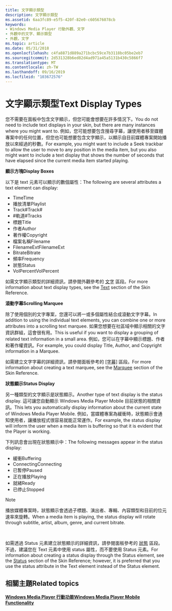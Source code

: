 ```yaml
---
title: 文字顯示類型
description: 文字顯示類型
ms.assetid: 6aa3fc89-e5f5-420f-82e0-c605676078cb
keywords:
- Windows Media Player 行動外觀、文字
- 外觀中的文字、顯示類型
- 外觀，文字
ms.topic: article
ms.date: 05/31/2018
ms.openlocfilehash: c4fa8871d889a271bcbc59ce7b3118bc05be2eb7
ms.sourcegitcommit: 2d531328b6ed82d4ad971a45a5131b430c5866f7
ms.translationtype: MT
ms.contentlocale: zh-TW
ms.lasthandoff: 09/16/2019
ms.locfileid: "103672576"
---
```

# <a name="text-display-types"></a><span data-ttu-id="3bc8c-106">文字顯示類型</span><span class="sxs-lookup"><span data-stu-id="3bc8c-106">Text Display Types</span></span>

<span data-ttu-id="3bc8c-107">您不需要在面板中包含文字顯示，但您可能會想要在許多情況下。</span><span class="sxs-lookup"><span data-stu-id="3bc8c-107">You do not need to include text displays in your skin, but there are many instances where you might want to.</span></span> <span data-ttu-id="3bc8c-108">例如，您可能想要包含搜尋字幕，讓使用者移至媒體專案中的任何位置，但您也可能想要包含文字顯示，以顯示自目前媒體專案開始播放以來經過的秒數。</span><span class="sxs-lookup"><span data-stu-id="3bc8c-108">For example, you might want to include a Seek trackbar to allow the user to move to any position in the media item, but you also might want to include a text display that shows the number of seconds that have elapsed since the current media item started playing.</span></span>

<span data-ttu-id="3bc8c-109">**顯示方塊**</span><span class="sxs-lookup"><span data-stu-id="3bc8c-109">**Display Boxes**</span></span>

<span data-ttu-id="3bc8c-110">以下是 text 元素可以顯示的數個屬性：</span><span class="sxs-lookup"><span data-stu-id="3bc8c-110">The following are several attributes a text element can display:</span></span>

-   <span data-ttu-id="3bc8c-111">Time</span><span class="sxs-lookup"><span data-stu-id="3bc8c-111">Time</span></span>
-   <span data-ttu-id="3bc8c-112">播放清單</span><span class="sxs-lookup"><span data-stu-id="3bc8c-112">Playlist</span></span>
-   <span data-ttu-id="3bc8c-113">Track\#</span><span class="sxs-lookup"><span data-stu-id="3bc8c-113">Track\#</span></span>
-   <span data-ttu-id="3bc8c-114">\#軌道</span><span class="sxs-lookup"><span data-stu-id="3bc8c-114">\#Tracks</span></span>
-   <span data-ttu-id="3bc8c-115">標題</span><span class="sxs-lookup"><span data-stu-id="3bc8c-115">Title</span></span>
-   <span data-ttu-id="3bc8c-116">作者</span><span class="sxs-lookup"><span data-stu-id="3bc8c-116">Author</span></span>
-   <span data-ttu-id="3bc8c-117">著作權</span><span class="sxs-lookup"><span data-stu-id="3bc8c-117">Copyright</span></span>
-   <span data-ttu-id="3bc8c-118">檔案名稱</span><span class="sxs-lookup"><span data-stu-id="3bc8c-118">Filename</span></span>
-   <span data-ttu-id="3bc8c-119">FilenameExt</span><span class="sxs-lookup"><span data-stu-id="3bc8c-119">FilenameExt</span></span>
-   <span data-ttu-id="3bc8c-120">Bitrate</span><span class="sxs-lookup"><span data-stu-id="3bc8c-120">Bitrate</span></span>
-   <span data-ttu-id="3bc8c-121">頻率</span><span class="sxs-lookup"><span data-stu-id="3bc8c-121">Frequency</span></span>
-   <span data-ttu-id="3bc8c-122">狀態</span><span class="sxs-lookup"><span data-stu-id="3bc8c-122">Status</span></span>
-   <span data-ttu-id="3bc8c-123">VolPercent</span><span class="sxs-lookup"><span data-stu-id="3bc8c-123">VolPercent</span></span>

<span data-ttu-id="3bc8c-124">如需文字顯示類型的詳細資訊，請參閱外觀參考的 [文字](text.md) 區段。</span><span class="sxs-lookup"><span data-stu-id="3bc8c-124">For more information about text display types, see the [Text](text.md) section of the Skin Reference.</span></span>

<span data-ttu-id="3bc8c-125">**滾動字幕**</span><span class="sxs-lookup"><span data-stu-id="3bc8c-125">**Scrolling Marquee**</span></span>

<span data-ttu-id="3bc8c-126">除了使用個別的文字專案，您還可以將一或多個屬性結合成滾動文字字幕。</span><span class="sxs-lookup"><span data-stu-id="3bc8c-126">In addition to using the individual text elements, you can combine one or more attributes into a scrolling text marquee.</span></span> <span data-ttu-id="3bc8c-127">如果您想要在社區域中顯示相關的文字資訊群組，這會很有用。</span><span class="sxs-lookup"><span data-stu-id="3bc8c-127">This is useful if you want to display a grouping of related text information in a small area.</span></span> <span data-ttu-id="3bc8c-128">例如，您可以在字幕中顯示標題、作者和著作權資訊。</span><span class="sxs-lookup"><span data-stu-id="3bc8c-128">For example, you could display Title, Author, and Copyright information in a Marquee.</span></span>

<span data-ttu-id="3bc8c-129">如需建立文字字幕的詳細資訊，請參閱面板參考的 [ [字幕]](marquee.md) 區段。</span><span class="sxs-lookup"><span data-stu-id="3bc8c-129">For more information about creating a text marquee, see the [Marquee](marquee.md) section of the Skin Reference.</span></span>

<span data-ttu-id="3bc8c-130">**狀態顯示**</span><span class="sxs-lookup"><span data-stu-id="3bc8c-130">**Status Display**</span></span>

<span data-ttu-id="3bc8c-131">另一種類型的文字顯示是狀態顯示。</span><span class="sxs-lookup"><span data-stu-id="3bc8c-131">Another type of text display is the status display.</span></span> <span data-ttu-id="3bc8c-132">這可讓您自動顯示 Windows Media Player Mobile 目前狀態的相關資訊。</span><span class="sxs-lookup"><span data-stu-id="3bc8c-132">This lets you automatically display information about the current state of Windows Media Player Mobile.</span></span> <span data-ttu-id="3bc8c-133">例如，當媒體專案為緩衝時，狀態顯示會通知使用者，讓播放程式很容易就能正常運作。</span><span class="sxs-lookup"><span data-stu-id="3bc8c-133">For example, the status display will inform the user when a media item is buffering so that it is evident that the Player is working.</span></span>

<span data-ttu-id="3bc8c-134">下列訊息會出現在狀態顯示中：</span><span class="sxs-lookup"><span data-stu-id="3bc8c-134">The following messages appear in the status display:</span></span>

-   <span data-ttu-id="3bc8c-135">緩衝</span><span class="sxs-lookup"><span data-stu-id="3bc8c-135">Buffering</span></span>
-   <span data-ttu-id="3bc8c-136">Connecting</span><span class="sxs-lookup"><span data-stu-id="3bc8c-136">Connecting</span></span>
-   <span data-ttu-id="3bc8c-137">已暫停</span><span class="sxs-lookup"><span data-stu-id="3bc8c-137">Paused</span></span>
-   <span data-ttu-id="3bc8c-138">正在播放</span><span class="sxs-lookup"><span data-stu-id="3bc8c-138">Playing</span></span>
-   <span data-ttu-id="3bc8c-139">就緒</span><span class="sxs-lookup"><span data-stu-id="3bc8c-139">Ready</span></span>
-   <span data-ttu-id="3bc8c-140">已停止</span><span class="sxs-lookup"><span data-stu-id="3bc8c-140">Stopped</span></span>

> [!Note]  
> <span data-ttu-id="3bc8c-141">播放媒體專案時，狀態顯示會透過子標題、演出者、專輯、內容類型和目前的位元速率來旋轉。</span><span class="sxs-lookup"><span data-stu-id="3bc8c-141">When a media item is playing, the status display will rotate through subtitle, artist, album, genre, and current bitrate.</span></span>

 

<span data-ttu-id="3bc8c-142">如需透過 Status 元素建立狀態顯示的詳細資訊，請參閱面板參考的 [狀態](status.md) 區段。不過，建議您在 Text 元素中使用 status 屬性，而不要使用 Status 元素。</span><span class="sxs-lookup"><span data-stu-id="3bc8c-142">For information about creating a status display through the Status element, see the [Status](status.md) section of the Skin Reference; however, it is preferred that you use the status attribute in the Text element instead of the Status element.</span></span>

## <a name="related-topics"></a><span data-ttu-id="3bc8c-143">相關主題</span><span class="sxs-lookup"><span data-stu-id="3bc8c-143">Related topics</span></span>

<dl> <dt>

[<span data-ttu-id="3bc8c-144">**Windows Media Player 行動功能**</span><span class="sxs-lookup"><span data-stu-id="3bc8c-144">**Windows Media Player Mobile Functionality**</span></span>](windows-media-player-mobile-functionality.md)
</dt> </dl>

 

 





